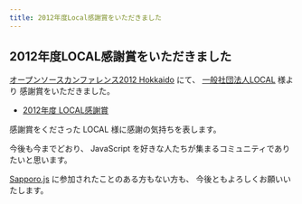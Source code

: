 ```yaml
---
title: 2012年度Local感謝賞をいただきました
---
```

## 2012年度LOCAL感謝賞をいただきました

[オープンソースカンファレンス2012 Hokkaido](http://www.ospn.jp/osc2012-do/) にて、 [一般社団法人LOCAL](http://www.local.or.jp/) 様より 感謝賞をいただきました。

- [2012年度 LOCAL感謝賞](http://www.local.or.jp/2012/06/929.html)

感謝賞をくださった LOCAL 様に感謝の気持ちを表します。

今後も今までどおり、 JavaScript を好きな人たちが集まるコミュニティでありたいと思います。

[Sapporo.js](http://sapporojs.org) に参加されたことのある方もない方も、
今後ともよろしくお願いいたします。
